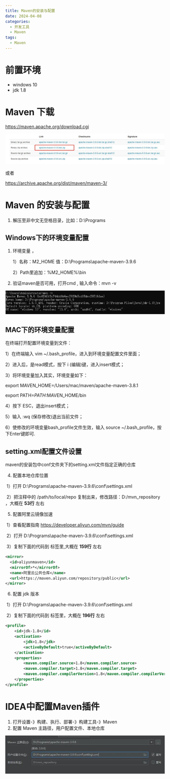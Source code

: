 ```yaml
---
title: Maven的安装与配置
date: 2024-04-08
categories: 
  - 开发工具
  - Maven
tags:
  - Maven
---
```


# 前置环境

- windows 10 
- jdk 1.8

# Maven 下载

https://maven.apache.org/download.cgi

![](https://github.com/hfshaobing/picx-images-hosting/raw/master/20240606/企业微信截图_20240408082830.2667so4c9wzk.6wd50j8kb1c0.jpg)

或者

https://archive.apache.org/dist/maven/maven-3/

# Maven 的安装与配置

1. 解压至非中文无空格目录，比如：D:\Programs

## Windows下的环境变量配置

1. 环境变量 ，

   1）名称：M2_HOME 值：D:\Programs\apache-maven-3.9.6

   2）Path里追加：%M2_HOME%\bin 

2. 验证maven是否可用，打开cmd , 输入命令：mvn -v 

![](https://github.com/hfshaobing/picx-images-hosting/raw/master/20240606/企业微信截图_20240408083756.2ulsmzl8d1a0.5zwo0ducwq00.jpg)

## MAC下的环境变量配置

在终端打开配置环境变量到文件：

1）在终端输入  vim ~/.bash_profile，进入到环境变量配置文件里面；

2）进入后，是read模式，按下 i (编辑)键，进入insert模式；

3）将环境变量加入其实，环境变量如下：

export MAVEN_HOME=/Users/mac/maven/apache-maven-3.8.1

export PATH=$PATH:$MAVEN_HOME/bin

4）按下 ESC，退出insert模式；

5）输入 :wq (保存修改)退出当前文件；

6）使修改的环境变量bash_profile文件生效，输入 source ~/.bash_profile，按下Enter键即可.

## setting.xml配置文件设置

maven的安装包中conf文件夹下的setting.xml文件指定正确的仓库

4. 配置本地仓库位置

​		1）打开 D:\Programs\apache-maven-3.9.6\conf\settings.xml

​		2）把注释中的 <localRepository>/path/to/local/repo</localRepository> 复制出来，修改路径：D:/mvn_repository ，大概在 **53行** 左右

5. 配置阿里云镜像加速

​		1）查看配置指南 https://developer.aliyun.com/mvn/guide

​		2）打开 D:\Programs\apache-maven-3.9.6\conf\settings.xml

​		3）复制下面的代码到 <mirrors></mirrors> 标签里,大概在 **159行** 左右

```xml
<mirror>
  <id>aliyunmaven</id>
  <mirrorOf>*</mirrorOf>
  <name>阿里云公共仓库</name>
  <url>https://maven.aliyun.com/repository/public</url>
</mirror>
```

6. 配置 jdk 版本

​		1）打开 D:\Programs\apache-maven-3.9.6\conf\settings.xml

​		2）复制下面的代码到 <profiles></profiles> 标签里，大概在 **196行** 左右

```xml
<profile>
    <id>jdk-1.8</id>
    <activation>
        <jdk>1.8</jdk>
        <activeByDefault>true</activeByDefault>
    </activation>
    <properties>
        <maven.compiler.source>1.8</maven.compiler.source>
        <maven.compiler.target>1.8</maven.compiler.target>
        <maven.compiler.compilerVersion>1.8</maven.compiler.compilerVersion>
    </properties>
</profile>
```

# IDEA中配置Maven插件

1. 打开设置-》构建、执行、部署-》构建工具-》Maven
2. 配置 Maven 主路径，用户配置文件、本地仓库

![](https://github.com/hfshaobing/picx-images-hosting/raw/master/20240606/企业微信截图_20240408092153.29xlrix3usro.6fvawjq2d0w0.jpg)